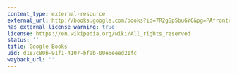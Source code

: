 ```yaml
---
content_type: external-resource
external_url: http://books.google.com/books?id=7R2gSpSbuGYC&pg=PAfrontcover
has_external_license_warning: true
license: https://en.wikipedia.org/wiki/All_rights_reserved
status: ''
title: Google Books
uid: d187c80b-91f1-4107-bfab-00e6eeed21fc
wayback_url: ''
---
```

